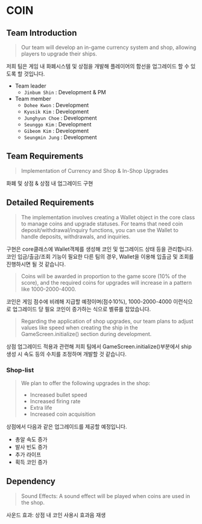 # COIN

## Team Introduction
> Our team will develop an in-game currency system and shop, allowing players to upgrade their ships.

저희 팀은 게임 내 화폐시스템 및 상점을 개발해 플레이어의 함선을 업그레이드 할 수 있도록 할 것입니다.


- Team leader
    - `Jinbum Shin` : Development & PM
- Team member
    - `Dohee Kwon` : Development
    - `Kyusik Kim` : Development
    - `Junghyun Choe` : Development
    - `Seunggo Kim` : Development
    - `Gibeom Kim` : Development
    - `Seungmin Jung` : Development

## Team Requirements
> Implementation of Currency and Shop & In-Shop Upgrades

화폐 및 상점 & 상점 내 업그레이드 구현

## Detailed Requirements
> The implementation involves creating a Wallet object in the core class to manage coins and upgrade statuses. For teams that need coin deposit/withdrawal/inquiry functions, you can use the Wallet to handle deposits, withdrawals, and inquiries.
>
구현은 core클래스에 Wallet객체를 생성해 코인 및 업그레이드 상태 등을 관리합니다.
코인 입금/출금/조회 기능이 필요한 다른 팀의 경우, Wallet을 이용해 입출금 및 조회를 진행하시면 될 것 같습니다.

> Coins will be awarded in proportion to the game score (10% of the score), and the required coins for upgrades will increase in a pattern like 1000-2000-4000.

코인은 게임 점수에 비례해 지급할 예정이며(점수10%), 1000-2000-4000 이런식으로 업그레이드 당 필요 코인이 증가하는 식으로 벨류를 잡았습니다.

> Regarding the application of shop upgrades, our team plans to adjust values like speed when creating the ship in the GameScreen.initialize() section during development.

상점 업그레이드 적용과 관련해 저희 팀에서 GameScreen.initialize()부분에서 ship생성 시 속도 등의 수치를 조정하며 개발할 것 같습니다.

### Shop-list
> We plan to offer the following upgrades in the shop:
> - Increased bullet speed
> - Increased firing rate
> - Extra life
> - Increased coin acquisition

상점에서 다음과 같은 업그레이드를 제공할 예정입니다.
- 총알 속도 증가
- 발사 빈도 증가
- 추가 라이프
- 획득 코인 증가


## Dependency
> Sound Effects: A sound effect will be played when coins are used in the shop.

사운드 효과: 상점 내 코인 사용시 효과음 재생